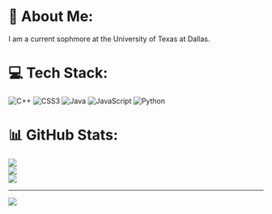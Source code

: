 # 💫 About Me:
I am a current sophmore at the University of Texas at Dallas. 


# 💻 Tech Stack:
![C++](https://img.shields.io/badge/c++-%2300599C.svg?style=for-the-badge&logo=c%2B%2B&logoColor=white) ![CSS3](https://img.shields.io/badge/css3-%231572B6.svg?style=for-the-badge&logo=css3&logoColor=white) ![Java](https://img.shields.io/badge/java-%23ED8B00.svg?style=for-the-badge&logo=java&logoColor=white) ![JavaScript](https://img.shields.io/badge/javascript-%23323330.svg?style=for-the-badge&logo=javascript&logoColor=%23F7DF1E) ![Python](https://img.shields.io/badge/python-3670A0?style=for-the-badge&logo=python&logoColor=ffdd54)
# 📊 GitHub Stats:
![](https://github-readme-stats.vercel.app/api?username=sanjeet-v&theme=dark&hide_border=false&include_all_commits=true&count_private=true)<br/>
![](https://github-readme-streak-stats.herokuapp.com/?user=sanjeet-v&theme=dark&hide_border=false)<br/>
![](https://github-readme-stats.vercel.app/api/top-langs/?username=sanjeet-v&theme=dark&hide_border=false&include_all_commits=true&count_private=true&layout=compact)

---
[![](https://visitcount.itsvg.in/api?id=sanjeet-v&icon=0&color=0)](https://visitcount.itsvg.in)

<!-- Proudly created with GPRM ( https://gprm.itsvg.in ) -->
